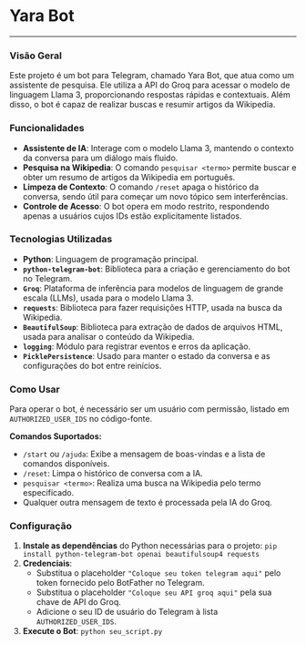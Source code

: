 # Yara Bot

---

### Visão Geral
Este projeto é um bot para Telegram, chamado Yara Bot, que atua como um assistente de pesquisa. Ele utiliza a API do Groq para acessar o modelo de linguagem Llama 3, proporcionando respostas rápidas e contextuais. Além disso, o bot é capaz de realizar buscas e resumir artigos da Wikipedia.

### Funcionalidades

- **Assistente de IA**: Interage com o modelo Llama 3, mantendo o contexto da conversa para um diálogo mais fluido.
- **Pesquisa na Wikipedia**: O comando `pesquisar <termo>` permite buscar e obter um resumo de artigos da Wikipedia em português.
- **Limpeza de Contexto**: O comando `/reset` apaga o histórico da conversa, sendo útil para começar um novo tópico sem interferências.
- **Controle de Acesso**: O bot opera em modo restrito, respondendo apenas a usuários cujos IDs estão explicitamente listados.

### Tecnologias Utilizadas

- **Python**: Linguagem de programação principal.
- **`python-telegram-bot`**: Biblioteca para a criação e gerenciamento do bot no Telegram.
- **`Groq`**: Plataforma de inferência para modelos de linguagem de grande escala (LLMs), usada para o modelo Llama 3.
- **`requests`**: Biblioteca para fazer requisições HTTP, usada na busca da Wikipedia.
- **`BeautifulSoup`**: Biblioteca para extração de dados de arquivos HTML, usada para analisar o conteúdo da Wikipedia.
- **`logging`**: Módulo para registrar eventos e erros da aplicação.
- **`PicklePersistence`**: Usado para manter o estado da conversa e as configurações do bot entre reinícios.

### Como Usar

Para operar o bot, é necessário ser um usuário com permissão, listado em `AUTHORIZED_USER_IDS` no código-fonte.

**Comandos Suportados:**

- `/start` ou `/ajuda`: Exibe a mensagem de boas-vindas e a lista de comandos disponíveis.
- `/reset`: Limpa o histórico de conversa com a IA.
- `pesquisar <termo>`: Realiza uma busca na Wikipedia pelo termo especificado.
- Qualquer outra mensagem de texto é processada pela IA do Groq.

### Configuração

1.  **Instale as dependências** do Python necessárias para o projeto:
    `pip install python-telegram-bot openai beautifulsoup4 requests`
2.  **Credenciais**:
    - Substitua o placeholder `"Coloque seu token telegram aqui"` pelo token fornecido pelo BotFather no Telegram.
    - Substitua o placeholder `"Coloque seu API groq aqui"` pela sua chave de API do Groq.
    - Adicione o seu ID de usuário do Telegram à lista `AUTHORIZED_USER_IDS`.
3.  **Execute o Bot**:
    `python seu_script.py`
